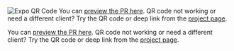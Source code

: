 ![Expo QR Code]()
You can [preview the PR here]().
QR code not working or need a different client? Try the QR code or deep link from the [project page]().

You can [preview the PR here]().
QR code not working or need a different client? Try the QR code or deep link from the [project page]().

